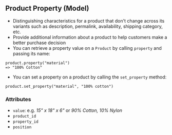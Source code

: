 ## Product Property (Model)
* Distinguishing characteristics for a product that don't change across its variants such as 
description, permalink, availability, shipping category, etc.
* Provide additional information about a product to help customers make a better purchase decision
* You can retrieve a property value on a `Product` by calling `property` and passing its name:
```shell
product.property("material")
=> "100% Cotton"
```
* You can set a property on a product by calling the `set_property` method:
```
product.set_property("material", "100% cotton")
```

### Attributes
* `value`: e.g. *15" x 18" x 6"* or *90% Cotton, 10% Nylon*
* `product_id`
* `property_id`
* `position`
